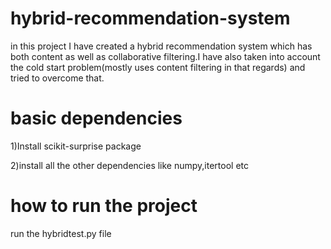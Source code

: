 # hybrid-recommendation-system
in this project I have created a hybrid recommendation system which has both content as well as collaborative filtering.I have also taken into account the cold start problem(mostly uses content filtering in that regards) and tried to overcome that. 

# basic dependencies
1)Install scikit-surprise package

2)install all the other dependencies like numpy,itertool etc

# how to run the project
run the hybridtest.py file
